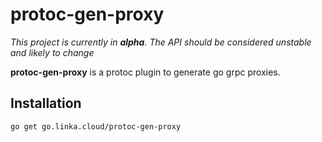 # protoc-gen-proxy

*This project is currently in **alpha**. The API should be considered unstable and likely to change*

**protoc-gen-proxy** is a protoc plugin to generate go grpc proxies.

## Installation

```bash
go get go.linka.cloud/protoc-gen-proxy
```

